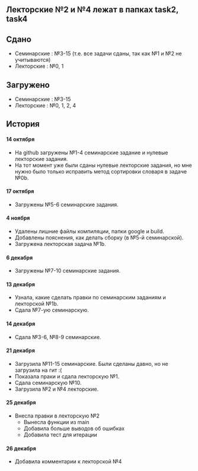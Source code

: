 ##  Лекторские №2 и №4 лежат в папках task2, task4

## Сдано
* Семинарские : №3-15 (т.е. все задачи сданы, так как №1 и №2 не учитываются)
* Лекторские  : №0, 1

## Загружено
* Семинарские : №3-15
* Лекторские  : №0, 1, 2, 4

## История

#### 14 октября
* На github загружены №1-4 семинарские задание и нулевые лекторские задания.
* На тот момент уже были сданы нулевые лекторские задания, но мне нужно было только исправить метод сортировки словаря в задаче №0b.

#### 17 октября
* Загружены №5-6 семинарские задания.

#### 4 ноября
* Удалены лишние файлы компиляции, папки google и build.
* Добавлены пояснения, как делать сборку (в №5-й семинарской).
* Загружена лекторская задача №1b.

#### 6 декабря
* Загружены №7-10 семинарские задания.

#### 13 декабря
* Узнала, какие сделать правки по семинарским заданиям и лекторской №1b.
* Сдала №7-ую семинарскую.

#### 14 декабря
* Сдала №3-6, №8-9 семинарские.

#### 21 декабря
* Загрузила №11-15 семинарские. Были сделаны давно, но не загрузила на гит :(
* Показала праки и сдала лекторскую №1.
* Сдала семинарскую №10.
* Загрузила №2 и №4 лекторские.

#### 25 декабря
* Внесла правки в лекторскую №2
  * Вынесла функции из main
  * Добавила больше выводов об ошибках
  * Добавила тест для итерации

#### 26 декабря
* Добавила комментарии к лекторской №4

